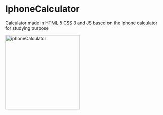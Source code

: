 # IphoneCalculator
Calculator made in HTML 5 CSS 3 and JS based on the Iphone calculator for studying purpose

<img width="236" alt="iphoneCalculator" src="https://user-images.githubusercontent.com/81786631/125828465-3f13ad77-c66a-4ae6-bceb-4afb4dab8c79.png">
